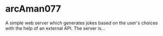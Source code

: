 # arcAman077
A simple web server which generates jokes based on the user's choices with the help of an external API. The server is…
